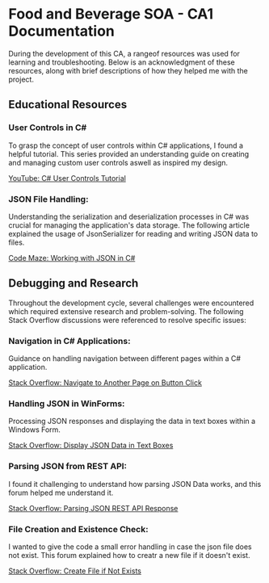 # Food and Beverage SOA - CA1 Documentation
During the development of this CA, a rangeof resources was used for learning and troubleshooting. Below is an acknowledgment of these resources, along with brief descriptions of how they helped me with the project.

## Educational Resources
### User Controls in C# 
To grasp the concept of user controls within C# applications, I found a helpful tutorial. This series provided an understanding guide on creating and managing custom user controls aswell as inspired my design.

[YouTube: C# User Controls Tutorial](https://www.youtube.com/watch?v=WB6HSZ0nwq0&list=LL&index=7)

### JSON File Handling: 
Understanding the serialization and deserialization processes in C# was crucial for managing the application's data storage. The following article explained the usage of JsonSerializer for reading and writing JSON data to files.

[Code Maze: Working with JSON in C#](https://code-maze.com/csharp-read-and-process-json-file/#:~:text=Here%2C%20we%20create%20a%20JsonSerializer,data%20from%20the%20stream%20reader.)

## Debugging and Research
Throughout the development cycle, several challenges were encountered which required extensive research and problem-solving. The following Stack Overflow discussions were referenced to resolve specific issues:

### Navigation in C# Applications: 
Guidance on handling navigation between different pages within a C# application.

[Stack Overflow: Navigate to Another Page on Button Click](https://stackoverflow.com/questions/33716818/navigate-to-another-page-on-button-click)

### Handling JSON in WinForms:
Processing JSON responses and displaying the data in text boxes within a Windows Form.

[Stack Overflow: Display JSON Data in Text Boxes](https://stackoverflow.com/questions/41683798/convert-json-from-get-request-into-text-boxes-in-c-sharp-winforms-application)

### Parsing JSON from REST API: 
I found it challenging to understand how parsing JSON Data works, and this forum helped me understand it.

[Stack Overflow: Parsing JSON REST API Response](https://stackoverflow.com/questions/18490599/parsing-json-rest-api-response-in-c-sharp)

### File Creation and Existence Check:
I wanted to give the code a small error handling in case the json file does not exist. This forum explained how to creatr a new file if it doesn't exist.

[Stack Overflow: Create File if Not Exists](https://stackoverflow.com/questions/10383053/create-file-if-file-does-not-exist)
